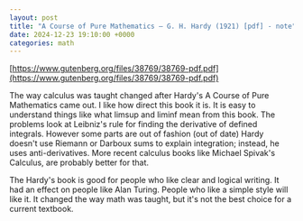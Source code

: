```yaml
---
layout: post
title: "A Course of Pure Mathematics – G. H. Hardy (1921) [pdf] - note"
date: 2024-12-23 19:10:00 +0000
categories: math
---
```


[https://www.gutenberg.org/files/38769/38769-pdf.pdf](https://www.gutenberg.org/files/38769/38769-pdf.pdf)

The way calculus was taught changed after Hardy's A Course of Pure Mathematics came out. I like how direct this book it is. It is easy to understand things like what limsup and liminf mean from this book. The problems look at Leibniz's rule for finding the derivative of defined integrals. However some parts are out of fashion (out of date) Hardy doesn't use Riemann or Darboux sums to explain integration; instead, he uses anti-derivatives. More recent calculus books like Michael Spivak's Calculus, are probably better for  that.

The Hardy's book is good for people who like clear and logical writing. It had an effect on people like Alan Turing. People who like a simple style will like it. It changed the way math was taught, but it's not the best choice for a current textbook.
